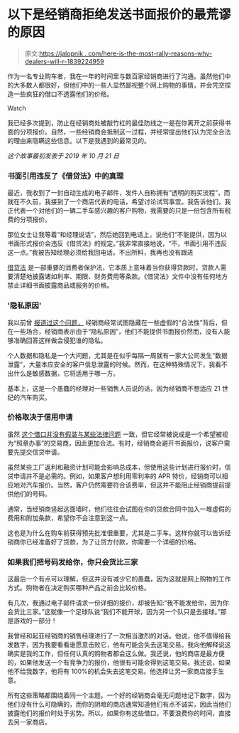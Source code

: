 # 以下是经销商拒绝发送书面报价的最荒谬的原因

> 原文:[https://jalopnik . com/here-is-the-most-rally-reasons-why-dealers-will-r-1839224959](https://jalopnik.com/here-are-the-most-ridiculous-reasons-why-dealers-will-r-1839224959)

作为一名专业购车者，我在一年的时间里与数百家经销商进行了沟通。虽然他们中的大多数人都很好，但他们中的一些人显然鄙视整个网上购物的事情，并会凭空捏造一些疯狂的借口不透露他们的价格。

Watch

我已经多次提到，防止在经销商处被敲竹杠的最佳防线之一是在你离开之前获得书面的分项报价。自然，一些经销商会抵制这一过程，并经常提出他们认为完全合法的理由来隐瞒这些信息。以下是我遇到的最常见的。

*这个故事最初发表于 2019 年 10 月 21 日*

### 书面引用违反了《借贷法》中的真理

最近，我收到了一封自动生成的电子邮件，发件人自称拥有“透明的购买流程”，而就在不久前，我接到了一个商店代表的电话，希望讨论试驾事宜。我告诉他们，我正代表一个对他们的一辆二手车感兴趣的客户购物，我需要的只是一份包含所有税费的分项报价。

那位女士让我等着“和经理说话”，然后她回到电话上，说他们“不能提供，因为以书面形式报价会违反《借贷法》的规定。”我非常直接地说，“不，书面引用不违反这一点。”我被告知经理必须给我回电话。不出所料，我再也没有跟进

[借贷法](https://www.ftc.gov/enforcement/statutes/truth-lending-act) 是一部重要的消费者保护法，它本质上意味着当你获得贷款时，贷款人需要清楚地披露诸如利率、期限、财务费用等条款。《借贷法》文件中没有任何地方禁止详细书面披露商品或服务的价格。

### '隐私原因'

我以前曾 [报道过这个问题，](https://jalopnik.com/this-is-the-most-insane-excuse-for-why-a-dealer-won-t-s-1823542922) 经销商经常试图隐藏在一些虚假的“合法性”背后，但在一些场合，经销商表示由于“隐私原因”，他们不能提供书面报价然而，没有人能够准确回答这样做会侵犯谁的隐私。

个人数据和隐私是一个大问题，尤其是在似乎每隔一周就有一家大公司发生“数据泄露”，大量本应安全的客户信息泄露的时候。然而，在这种特殊情况下，我看不出什么是敏感数据，它将适用于哪一方。

基本上，这是一个愚蠢的经理对一些销售人员说的话，因为经销商不想适应 21 世纪的汽车购买。

### 价格取决于信用申请

虽然 [这个借口并没有假装与某些法律问题](https://jalopnik.com/watch-out-for-dealers-who-say-the-price-of-the-car-depe-1827134507) 一致，但它经常被说成是一个希望被视为“照章办事”的交易商，因此更加合法。有时，经销商会避开书面报价，说客户需要先提交信贷申请。

虽然某些工厂返利和融资计划可能会影响总成本，但使用这些计划进行报价时，信贷申请并不是必需的。例如，如果客户想利用零利率的 APR 特价，经销商可以相应地对汽车报价。当然，客户仍然需要符合该费率，但这并不能阻止经销商提前提供他们的号码。

通常，当经销商竖起这面墙时，他们往往会试图在你的贷款合同中加入一堆虚假的费用和附加条款，希望你不会注意到这一点。

这也是为什么在购车前获得预先批准很重要，尤其是二手车。这样你就可以告诉经销商你已经准备好了贷款，为了让贷方付款，你需要一个详细的价格。

### 如果我们把号码发给你，你只会货比三家

这最后一个有点可以理解，但这并没有减少它的愚蠢，因为这就是网上购物的工作方式。购物者在决定购买哪种产品之前会比较价格。

有几次，我通过电子邮件请求一份详细的报价，却被告知:“我不能发给你，因为你会货比三家。”这就像一个足球队说“我们不能开球，因为另一个队只是去接球。”那是游戏的一部分！

我曾经和起亚经销商的销售经理进行了一次相当激烈的对话。他说，他不值得给我发数字，因为我要看看谁愿意击败它，他有可能会失去这笔交易。我向他解释说这确实是我的工作，但任何认真的购物者都会这么做。我还说，他的商店是最方便的，如果他发送一个有竞争力的报价，他很有可能会得到这笔交易。我还说，如果他不给我数字，他将有 100%的机会失去这笔交易。他选择让另一家商店接手生意。

所有这些策略都围绕着同一个主题。一个好的经销商会毫无问题地记下数字，因为他们没有什么可隐瞒的，而你的阴暗的商店通常知道他们有点不诚实，因此当他们披露他们的报价时处于劣势。所以，如果你有这些借口，不要浪费你的时间，直接去另一家商店。